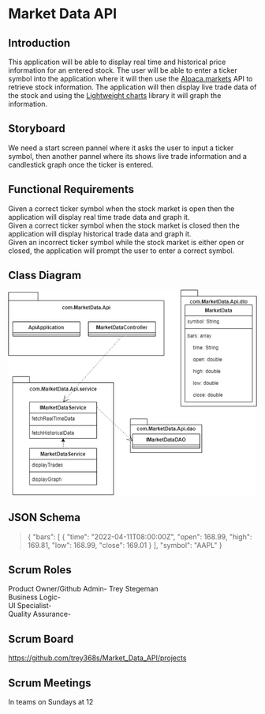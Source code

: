 # Market Data API
## Introduction
This application will be able to display real time and historical price information for an entered stock. The user will be able to enter a ticker symbol into the application where it will then use the [Alpaca.markets](https://alpaca.markets/docs/api-references/market-data-api/stock-pricing-data/) API to retrieve stock information. The application will then display live trade data of the stock and using the [Lightweight charts](https://www.tradingview.com/lightweight-charts/) library it will graph the information. 
## Storyboard
We need a start screen pannel where it asks the user to input a ticker symbol, then another pannel where its shows live trade information and a candlestick graph once the ticker is entered.
## Functional Requirements
Given a correct ticker symbol when the stock market is open then the application will display real time trade data and graph it.  
Given a correct ticker symbol when the stock market is closed then the application will display historical trade data and graph it.  
Given an incorrect ticker symbol while the stock market is either open or closed, the application will prompt the user to enter a correct symbol.  
## Class Diagram
![Market Data Class Diagram](https://github.com/trey368s/Market_Data_API/blob/master/Class%20Diagram.drawio.png)
## JSON Schema
>{
  "bars": [
    {
      "time": "2022-04-11T08:00:00Z",
      "open": 168.99,
      "high": 169.81,
      "low": 168.99,
      "close": 169.01
    }
  ],
  "symbol": "AAPL"
}
## Scrum Roles
Product Owner/Github Admin- Trey Stegeman  
Business Logic-  
UI Specialist-  
Quality Assurance-
## Scrum Board
https://github.com/trey368s/Market_Data_API/projects
## Scrum Meetings
In teams on Sundays at 12
